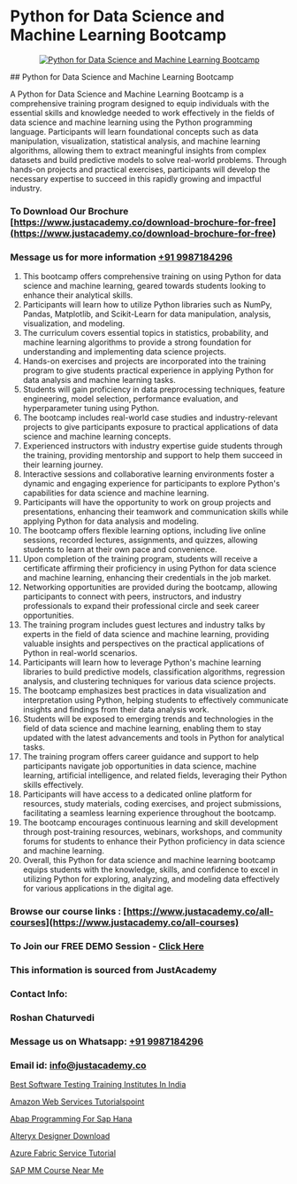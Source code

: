 # Python for Data Science and Machine Learning Bootcamp

<p align="center">
  <a href="https://justacademy.co/course-detail/machine-learning">
    <img src="https://justacademy.co/storage2/course_image/1709713428_course_image.webp" alt="Python for Data Science and Machine Learning Bootcamp">
  </a>
</p>
## Python for Data Science and Machine Learning Bootcamp

A Python for Data Science and Machine Learning Bootcamp is a comprehensive training program designed to equip individuals with the essential skills and knowledge needed to work effectively in the fields of data science and machine learning using the Python programming language. Participants will learn foundational concepts such as data manipulation, visualization, statistical analysis, and machine learning algorithms, allowing them to extract meaningful insights from complex datasets and build predictive models to solve real-world problems. Through hands-on projects and practical exercises, participants will develop the necessary expertise to succeed in this rapidly growing and impactful industry.
### To Download Our Brochure [https://www.justacademy.co/download-brochure-for-free](https://www.justacademy.co/download-brochure-for-free)
### Message us for more information [+91 9987184296](https://api.whatsapp.com/send?phone=919987184296)
1) This bootcamp offers comprehensive training on using Python for data science and machine learning, geared towards students looking to enhance their analytical skills.
2) Participants will learn how to utilize Python libraries such as NumPy, Pandas, Matplotlib, and Scikit-Learn for data manipulation, analysis, visualization, and modeling.
3) The curriculum covers essential topics in statistics, probability, and machine learning algorithms to provide a strong foundation for understanding and implementing data science projects.
4) Hands-on exercises and projects are incorporated into the training program to give students practical experience in applying Python for data analysis and machine learning tasks.
5) Students will gain proficiency in data preprocessing techniques, feature engineering, model selection, performance evaluation, and hyperparameter tuning using Python.
6) The bootcamp includes real-world case studies and industry-relevant projects to give participants exposure to practical applications of data science and machine learning concepts.
7) Experienced instructors with industry expertise guide students through the training, providing mentorship and support to help them succeed in their learning journey.
8) Interactive sessions and collaborative learning environments foster a dynamic and engaging experience for participants to explore Python's capabilities for data science and machine learning.
9) Participants will have the opportunity to work on group projects and presentations, enhancing their teamwork and communication skills while applying Python for data analysis and modeling.
10) The bootcamp offers flexible learning options, including live online sessions, recorded lectures, assignments, and quizzes, allowing students to learn at their own pace and convenience.
11) Upon completion of the training program, students will receive a certificate affirming their proficiency in using Python for data science and machine learning, enhancing their credentials in the job market.
12) Networking opportunities are provided during the bootcamp, allowing participants to connect with peers, instructors, and industry professionals to expand their professional circle and seek career opportunities.
13) The training program includes guest lectures and industry talks by experts in the field of data science and machine learning, providing valuable insights and perspectives on the practical applications of Python in real-world scenarios.
14) Participants will learn how to leverage Python's machine learning libraries to build predictive models, classification algorithms, regression analysis, and clustering techniques for various data science projects.
15) The bootcamp emphasizes best practices in data visualization and interpretation using Python, helping students to effectively communicate insights and findings from their data analysis work.
16) Students will be exposed to emerging trends and technologies in the field of data science and machine learning, enabling them to stay updated with the latest advancements and tools in Python for analytical tasks.
17) The training program offers career guidance and support to help participants navigate job opportunities in data science, machine learning, artificial intelligence, and related fields, leveraging their Python skills effectively.
18) Participants will have access to a dedicated online platform for resources, study materials, coding exercises, and project submissions, facilitating a seamless learning experience throughout the bootcamp.
19) The bootcamp encourages continuous learning and skill development through post-training resources, webinars, workshops, and community forums for students to enhance their Python proficiency in data science and machine learning.
20) Overall, this Python for data science and machine learning bootcamp equips students with the knowledge, skills, and confidence to excel in utilizing Python for exploring, analyzing, and modeling data effectively for various applications in the digital age.

### Browse our course links : [https://www.justacademy.co/all-courses](https://www.justacademy.co/all-courses) 
### To Join our FREE DEMO Session - [Click Here](https://www.justacademy.co/register-for-course-demo)


### This information is sourced from JustAcademy
### Contact Info:
### Roshan Chaturvedi
### Message us on Whatsapp: [+91 9987184296](https://api.whatsapp.com/send?phone=919987184296)
### Email id: [info@justacademy.co](mailto:info@justacademy.co)
                
[Best Software Testing Training Institutes In India](https://www.linkedin.com/pulse/best-software-testing-training-institutes-india-justacademy-mumbai-2wvyc?trackingId=HSPQ%2FRUOtywDndelJN%2BzNQ%3D%3D&lipi=urn%3Ali%3Apage%3Ad_flagship3_showcase_admin%3B4hzOhjOyRsS4BMzXWRzbRw%3D%3D)

[Amazon Web Services Tutorialspoint](https://www.linkedin.com/pulse/amazon-web-services-tutorialspoint-justacademy-jaipur-3nz7e?trackingId=5NrT3NiDVwSzNxaydgs7Uw%3D%3D&lipi=urn%3Ali%3Apage%3Ad_flagship3_company_admin%3Bm6yRfzdhTJS77sF6jePtsg%3D%3D)

[Abap Programming For Sap Hana](https://medium.com/@justacademytraining/abap-programming-for-sap-hana-8b3be94f9cb3)

[Alteryx Designer Download](https://medium.com/@prempja40/alteryx-designer-download-24d424cde8fe)

[Azure Fabric Service Tutorial](https://justacademyin.github.io/justacademy/azure-fabric-service-tutorial)

[SAP MM Course Near Me](https://justacademyin.github.io/Articles/SAP-MM-Course-Near-Me)

